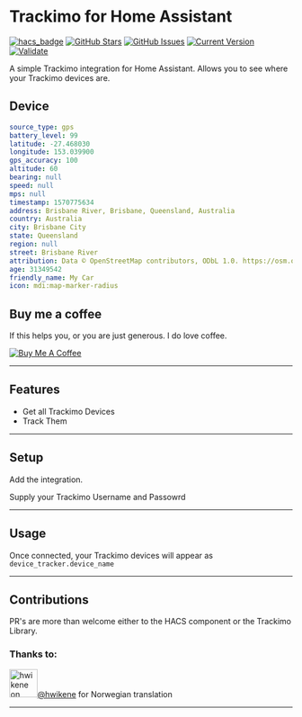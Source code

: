# Trackimo for Home Assistant

[![hacs_badge](https://img.shields.io/badge/HACS-Default-orange.svg)](https://github.com/custom-components/hacs) [![GitHub Stars](https://img.shields.io/github/stars/troykelly/hacs-trackimo.svg)](https://github.com/troykelly/hacs-trackimo/stargazers) [![GitHub Issues](https://img.shields.io/github/issues/troykelly/hacs-trackimo.svg)](https://github.com/troykelly/hacs-trackimo/issues) [![Current Version](https://img.shields.io/badge/version-0.0.22-green.svg)](https://github.com/troykelly/hacs-trackimo) [![Validate](https://github.com/troykelly/hacs-trackimo/actions/workflows/validate.yml/badge.svg?branch=main)](https://github.com/troykelly/hacs-trackimo/actions/workflows/validate.yml)

A simple Trackimo integration for Home Assistant. Allows you to see where your Trackimo devices are.

## Device

```yaml
source_type: gps
battery_level: 99
latitude: -27.468030
longitude: 153.039900
gps_accuracy: 100
altitude: 60
bearing: null
speed: null
mps: null
timestamp: 1570775634
address: Brisbane River, Brisbane, Queensland, Australia
country: Australia
city: Brisbane City
state: Queensland
region: null
street: Brisbane River
attribution: Data © OpenStreetMap contributors, ODbL 1.0. https://osm.org/copyright
age: 31349542
friendly_name: My Car
icon: mdi:map-marker-radius
```

## Buy me a coffee

If this helps you, or you are just generous. I do love coffee.

<a href="https://buymeacoff.ee/troykelly" target="_blank"><img src="https://www.buymeacoffee.com/assets/img/custom_images/orange_img.png" alt="Buy Me A Coffee" style="height: auto !important;width: auto !important;" ></a>

---

## Features

- Get all Trackimo Devices
- Track Them

---

## Setup

Add the integration.

Supply your Trackimo Username and Passowrd

---

## Usage

Once connected, your Trackimo devices will appear as `device_tracker.device_name`

---

## Contributions

PR's are more than welcome either to the HACS component or the Trackimo Library.

### Thanks to:

<a href="https://github.com/hwikene" target="_blank"><img src="https://avatars3.githubusercontent.com/u/17985923?s=460&u=26ef329676c71af07fb01916f4ff553d88bfb94a&v=4" alt="hwikene on GitHub" width="50"/>@hwikene</a> for Norwegian translation

---
